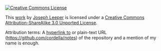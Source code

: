 [![Creative Commons License](http://i.creativecommons.org/l/by-sa/3.0/88x31.png)][cc:license]

This [work][https://creativecommons.org/ns#Work] by [Joseph Leeper][cc:attributionName] is licensed under a [Creative Commons Attribution-ShareAlike 3.0 Unported License][cc:license].

Attribution terms: A [hyperlink to][https://creativecommons.org/ns#Work] or plain-text URL (https://github.com/cordella/notes) of the repository and a mention of my name is enough.

[https://creativecommons.org/ns#Work]: https://github.com/cordella/notes
[cc:attributionName]: https://github.com/cordella
[cc:license]: http://creativecommons.org/licenses/by-sa/3.0/
